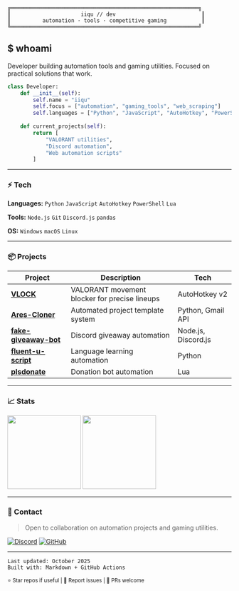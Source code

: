 ```ascii
╔═══════════════════════════════════════════════════════════╗
║                      iiqu // dev                           ║
║          automation · tools · competitive gaming           ║
╚═══════════════════════════════════════════════════════════╝
```

## $ whoami

Developer building automation tools and gaming utilities. Focused on practical solutions that work.

```python
class Developer:
    def __init__(self):
        self.name = "iiqu"
        self.focus = ["automation", "gaming_tools", "web_scraping"]
        self.languages = ["Python", "JavaScript", "AutoHotkey", "PowerShell"]
        
    def current_projects(self):
        return [
            "VALORANT utilities",
            "Discord automation",
            "Web automation scripts"
        ]
```

---

### ⚡ Tech

**Languages:** `Python` `JavaScript` `AutoHotkey` `PowerShell` `Lua`

**Tools:** `Node.js` `Git` `Discord.js` `pandas`

**OS:** `Windows` `macOS` `Linux`

---

### 📦 Projects

| Project | Description | Tech |
|---------|-------------|------|
| **[VLOCK](https://github.com/iiqu/VLOCK)** | VALORANT movement blocker for precise lineups | AutoHotkey v2 |
| **[Ares-Cloner](https://github.com/iiqu/Ares-Cloner)** | Automated project template system | Python, Gmail API |
| **[fake-giveaway-bot](https://github.com/iiqu/fake-giveaway-bot)** | Discord giveaway automation | Node.js, Discord.js |
| **[fluent-u-script](https://github.com/iiqu/fluent-u-script)** | Language learning automation | Python |
| **[plsdonate](https://github.com/iiqu/plsdonate)** | Donation bot automation | Lua |

---

### 📈 Stats

<p align="left">
<img src="https://github-readme-stats.vercel.app/api?username=iiqu&show_icons=true&theme=tokyonight&hide_border=true&bg_color=0d1117&title_color=58a6ff&icon_color=58a6ff&text_color=c9d1d9" height="165">
<img src="https://github-readme-streak-stats.herokuapp.com/?user=iiqu&theme=tokyonight&hide_border=true&background=0d1117&ring=58a6ff&fire=58a6ff&currStreakLabel=c9d1d9" height="165">
</p>

---

### 💬 Contact

> Open to collaboration on automation projects and gaming utilities.

[![Discord](https://img.shields.io/badge/Discord-5865F2?style=flat&logo=discord&logoColor=white)](#)
[![GitHub](https://img.shields.io/badge/GitHub-181717?style=flat&logo=github&logoColor=white)](https://github.com/iiqu)

---

```
Last updated: October 2025
Built with: Markdown + GitHub Actions
```

<sub>⭐ Star repos if useful | 🐛 Report issues | 🤝 PRs welcome</sub>
